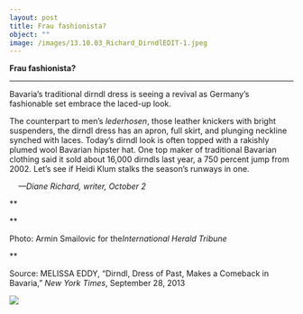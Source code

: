 ```yaml
---
layout: post
title: Frau fashionista?
object: ""
image: /images/13.10.03_Richard_DirndlEDIT-1.jpeg
---
```

**Frau fashionista?**

****

Bavaria’s traditional dirndl dress is seeing a revival as Germany’s fashionable set embrace the laced-up look.

The counterpart to men’s *lederhosen*, those leather knickers with bright suspenders, the dirndl dress has an apron, full skirt, and plunging neckline synched with laces. Today’s dirndl look is often topped with a rakishly plumed wool Bavarian hipster hat. One top maker of traditional Bavarian clothing said it sold about 16,000 dirndls last year, a 750 percent jump from 2002. Let’s see if Heidi Klum stalks the season’s runways in one.

    *—Diane Richard, writer, October 2*

**

**

Photo: Armin Smailovic for the*International Herald Tribune*

**

Source: MELISSA EDDY, “Dirndl, Dress of Past, Makes a Comeback in Bavaria,” *New York Times*, September 28, 2013 

![]({{siteurl.base}}/images/13.10.03_Richard_DirndlEDIT-1.jpeg)
